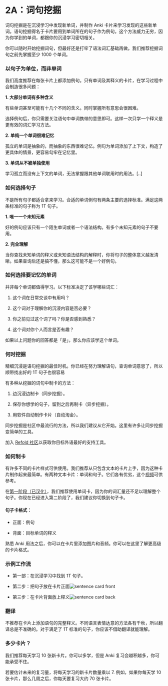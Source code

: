 # 2A：词句挖掘

词句挖掘是在沉浸学习中发现新单词，并制作 Anki 卡片来学习发现的这些新单词。语句挖掘得名于卡片要用到单词所在的句子作为例句。这个方法威力无穷，因为你学到的单词，都跟你的沉浸学习密切相关。

你可以随时开始挖掘词句，但最好还是打牢了语法词汇基础再做。我们推荐挖掘词句之前先掌握至少 1000 个单词。

### 以句子为单位，而非单词

我们高度推荐在每张卡片上都添加例句。只有单词及其释义的卡片，在学习过程中会制造很多问题：

**1. 大部分单词有多种含义**

有些单词甚至可能有十几个不同的含义。同时掌握所有意思会很困难。

选择例句后，你只需要关注语句中单词携带的意思即可。这样一次只学一个释义是更有效的词汇学习方法。

**2. 单纯一个单词很难记忆**

孤立的单词是抽象的，而抽象的东西很难记忆。例句为单词添加了上下文，构造了更具体的情景，更容易勾牢在记忆里。

**3. 单词从不被单独使用**

学习孤立而没有上下文的单词，无法掌握跟其他单词联用时的用法。[..]

### 如何选择句子

不是所有句子都适合拿来学习。合适的单词例句有两条主要的选择标准。满足这两条标准的句子称为 1T 句子。

**1. 唯一一个未知元素**

好的例句应该只有一个陌生单词或者一个语法结构。有多个未知元素的句子不要用。

**2. 完全理解**

当你查找未知单词的释义或未知语法结构的解释时，你将句子的整体意义越发清晰。如果查询后还是搞不懂，那么这可能不是一个好例句。

### 如何选择要记忆的单词

并非每个单词都值得学习。以下标准决定了该学哪些词汇：

1. 这个词在日常交谈中有用吗？

2. 这个词对于理解你的沉浸内容是否必要？

3. 你之前见过这个词了吗？你是否感到熟悉？

4. 这个词对你个人而言是否有趣？

如果以上问题你的回答都是「是」，那么你应该学这个单词。

### 何时挖掘

精细沉浸是语句挖掘的最佳时机。你已经在努力理解语句，查询单词意思了，所以顺带找出好的 1T 句子也很容易

有多种从挖掘的词句中制卡的方法：

1. 边沉浸边制卡（同步挖掘）。

2. 保存你想学的句子，留到之后再制卡（异步挖掘）。

3. 用软件自动制作卡片（自动淘金）。

同步挖掘是社区中最流行的方法，所以我们建议从它开始。这里有许多让同步挖掘变简单的工具。

加入 [Refold 社区](https://refold.la/join)以获取你目标外语最好的支持工具。

### 如何制卡

有许多不同的卡片样式可供使用。我们推荐从只包含文本的卡片上手，因为这种卡片制作起来最简单。有两种文本卡片：单词和句子。它们各有优劣，这个[视频](https://www.youtube.com/watch?v=GLfmKWhLhjk)可供参考。

在[第一阶段（已汉化）](https://zhuanlan.zhihu.com/p/565801338)，我们推荐使用单词卡，因为你的词汇量还不足以理解整个句子。你现在已经进入第二阶段了，我们建议你切换到句子卡。

#### 句子卡格式：

- 正面：例句

- 背面：目标单词的释义

熟悉 Anki 用法之后，你可以在卡片里添加图片和音频。你可以在这里了解更高级的卡片格式。

### 示例工作流

- 第一部：在沉浸学习中找到 1T 句子。

- 第二步：把句子放在卡片正面![sentence card front](https://refold.la/static/3a0bc7d217b23c93e40044f54bebe204/5a428/sentence-card-front.png)

- 第三步：在卡片背面放上释义![sentence card back](https://refold.la/static/f7582c8c14e8c2b5fe03886204c8c071/5a428/sentence-card-back.png)

### 翻译

不推荐在卡片上添加语句的完整释义。不同语言表情达意的方法各有千秋，所以翻译总是不准确的。对于满足了 1T 标准的句子，你应该不借助翻译就能理解。

### 多少卡片？

我们推荐每天学习 10 张新卡片。你可以多学，但是 Anki 复习会越积越多，你可能承受不住。

若要估计未来的复习量，将每天学习的新卡片数量乘以 7. 例如，如果你每天学 10 张卡片，那么几周之后，你每天要复习大约 70 张卡片。